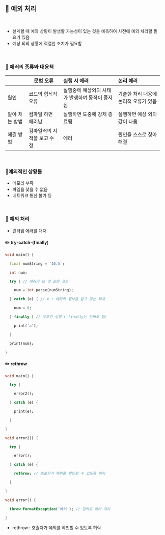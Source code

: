 ## 📖 예외 처리
<br>

- 설계할 때 예외 상황이 발생할  가능성이 있는 것을 예측하여 사전에 예외 처리할 필요가 있음
- 예상 외의 상황에 적절한 조치가 필요함
<br>

### 📄 에러의 종류와 대응책

|          | 문법 오류           | 실행  시 에러                   | 논리 에러                 |
| -------- | --------------- | :------------------------- | :-------------------- |
| 원인       | 코드의 형식적 오류      | 실행중에 예상외의 사태가 발생하여 동작이 중지됨 | 기술한 처리 내용에 논리적 오류가 있음 |
| 알아 채는 방법 | 컴파일 하면 에러남      | 실행하면 도중에 강제 종료됨            | 실행하면 예상 외의 값이 나옴      |
| 해결 방법    | 컴파일러의 지적을 보고 수정 | 에러                         | 원인을 스스로 찾아 해결         |
<br>

### 📄예외적인 상황들

- 메모리 부족
- 파일을 찾을 수 없음
- 네트워크 통신 불가 등
<br>

### 📄 예외 처리

- 런타임 에러를 대처

#### ✏️ try-catch-(finally)

```dart
void main() {

  final numString = '10.5';

  int num;

  try { // 에러가 날 것 같은 코드

    num = int.parse(numString);

  } catch (e) { // e : 에러의 정보를 담고 있는 객체

    num = 0;

  } finally { // 무조건 실행 ( finally는 안써도 됨)

    print('a');

  }

  print(num);

}
```

#### ✏️ rethrow

```dart
void main() {

  try {

    error2();

  } catch (e) {

    print(e);

  }

}

void error2() {

  try {

    error();

  } catch (e) {

    rethrow; // 호출자가 예외를 확인할 수 있도록 허락

  }

}

void error() {

  throw FormatException('에러'); // 임의로 에러 처리

}
```
- rethrow : 호출자가 예외를 확인할 수 있도록 허락

